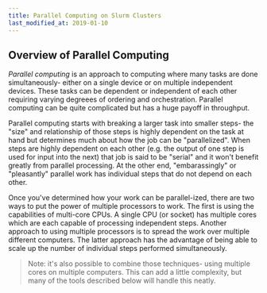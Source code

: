 ```yaml
---
title: Parallel Computing on Slurm Clusters
last_modified_at: 2019-01-10
---
```


## Overview of Parallel Computing

_Parallel computing_ is an approach to computing where many tasks are done
simultaneously- either on a single device or on multiple independent devices.
These tasks can be dependent or independent of each other requiring varying
degreees of ordering and orchestration.  Parallel computing can be quite
complicated but has a huge payoff in throughput.

Parallel computing starts with breaking a larger task into smaller steps- the
"size" and relationship of those steps is highly dependent on the task
at hand but determines much about how the job can be "parallelized".  When
steps are highly dependent on each other (e.g. the output of one step is used
for input into the next) that job is said to be "serial" and it won't benefit
greatly from parallel processing.  At the other end, "embarassingly" or
"pleasantly" parallel work has individual steps that do not depend on each
other.

Once you've determined how your work can be parallel-ized, there are two ways
to put the power of multiple processors to work.  The first is using the
capabilities of multi-core CPUs.  A single CPU (or socket) has multiple cores
which are each capable of processing independent steps.  Another approach to
using multiple processors is to spread the work over multiple different
computers.  The latter approach has the advantage of being able to scale up the number of individual steps performed simultaneously.

> Note: it's also possible to combine those techniques- using multiple cores on multiple computers.  This can add a little complexity, but many of the tools described below will handle this neatly.
